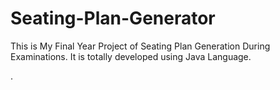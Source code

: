 # Seating-Plan-Generator

This is My Final Year Project of Seating Plan Generation During Examinations. It is totally developed using Java Language.














































































































































































































































































































































































































































































.






































